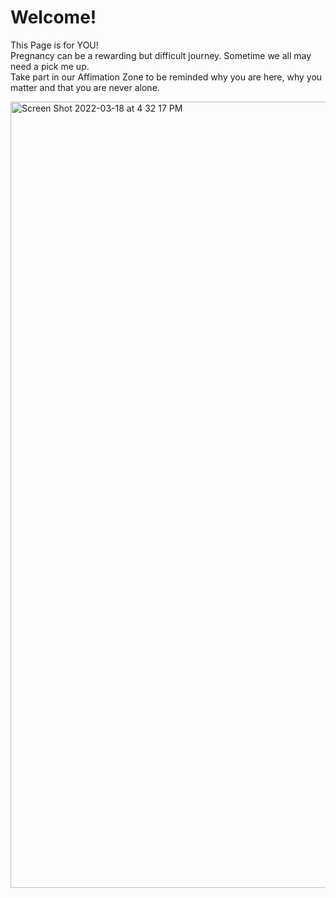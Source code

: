 <h1>Welcome!</h1>
<p>This Page is for YOU!<br> Pregnancy can be a rewarding but difficult journey. Sometime we all may need a pick me up. <br> Take part in our Affimation Zone to be reminded why you are here, why you matter and that you are never alone.</p><img width="1258" alt="Screen Shot 2022-03-18 at 4 32 17 PM" src="https://user-images.githubusercontent.com/96804107/159080208-0159c6b0-bb86-44ec-af76-f4e2ea6a7cb9.png">
